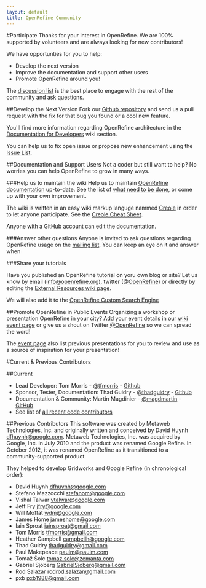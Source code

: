 ```yaml
---
layout: default
title: OpenRefine Community
---
```

#Participate
Thanks for your interest in OpenRefine. We are 100% supported by volunteers and are always looking for new contributors! 

We have opportunties for you to help:
* Develop the next version
* Improve the documentation and support other users
* Promote OpenRefine around you!

The [discussion list](https://groups.google.com/forum/?fromgroups#!forum/openrefine) is the best place to engage with the rest of the community and ask questions.

##Develop the Next Version
Fork our [Github repository](https://github.com/OpenRefine/OpenRefine) and send us a pull request with the fix for that bug you found or a cool new feature.

You'll find more information regarding OpenRefine architecture in the [Documentation for Developers](https://github.com/OpenRefine/OpenRefine/wiki/Documentation-For-Developers) wiki section. 

You can help us to fix open issue or propose new enhancement using the [Issue List](https://github.com/OpenRefine/OpenRefine/issues?state=open).
 
##Documentation and Support Users
Not a coder but still want to help? No worries you can help OpenRefine to grow in many ways.

###Help us to maintain the wiki
Help us to maintain [OpenRefine documentation](https://github.com/OpenRefine/OpenRefine/wiki) up-to-date. See the list of [what need to be done](https://github.com/OpenRefine/OpenRefine/issues?labels=Documentation&page=1&state=open), or come up with your own improvement. 

The wiki is written in an easy wiki markup languge nammed [Creole](http://www.wikicreole.org/) in order to let anyone participate. See the [Creole Cheat Sheet](http://www.wikicreole.org/wiki/CheatSheet).

Anyone with a GitHub account can edit the documentation. 

###Answer other questions
Anyone is invited to ask questions regarding OpenRefine usage on the [mailing list](https://groups.google.com/forum/?fromgroups#!forum/openrefine). You can keep an eye on it and answer when

###Share your tutorials

Have you published an OpenRefine tutorial on yoru own blog or site? Let us know by email (info@openrefine.org), twitter ([@OpenRefine](http://twitter.com/OpenRefine)) or directly by editing the [External Resources wiki page](https://github.com/OpenRefine/OpenRefine/wiki/External-Resources).

We will also add it to the [OpenRefine Custom Search Engine](/OpenRefine/documentation)

##Promote OpenRefine in Public Events
Organizing a workshop or presentation OpenRefine in your city? Add your event details in our [wiki event page](https://github.com/OpenRefine/OpenRefine/wiki/Events) or give us a shout on Twitter [@OpenRefine](http://twitter.com/OpenRefine) so we can spread the word!

The [event page](https://github.com/OpenRefine/OpenRefine/wiki/Events) also list previous presentations for you to review and use as a source of inspiration for your presentation!

#Current & Previous Contributors

##Current

* Lead Developer: Tom Morris - [@tfmorris](https://twitter.com/tfmorris) - [Github](https://github.com/tfmorris)
* Sponsor, Tester, Documentation: Thad Guidry - [@thadguidry](http://twitter.com/thadguidry) - [Github](https://github.com/thadguidry)
* Documentation & Community: Martin Magdinier - [@magdmartin](http://twitter.com/magdmartin) - [GitHub](https://github.com/magdmartin)
* See list of [all recent code contributors ](https://github.com/OpenRefine/OpenRefine/graphs/contributors)



##Previous Contributors
This software was created by Metaweb Technologies, Inc. and originally written and conceived by David Huynh <dfhuynh@google.com>. Metaweb Technologies, Inc. was acquired by Google, Inc. in July 2010 and the product was renamed Google Refine. In October 2012, it was renamed OpenRefine as it transitioned to a community-supported product.

They helped to develop Gridworks and Google Refine (in chronological order):

- David Huynh <dfhuynh@google.com>
- Stefano Mazzocchi <stefanom@google.com>
- Vishal Talwar <vtalwar@google.com> 
- Jeff Fry <jfry@google.com>
- Will Moffat <wdm@google.com>
- James Home <jameshome@google.com>
- Iain Sproat <iainsproat@gmail.com>
- Tom Morris <tfmorris@gmail.com>
- Heather Campbell <campbellh@google.com>
- Thad Guidry <thadguidry@gmail.com>
- Paul Makepeace <paulm@paulm.com>
- Tomaž Šolc <tomaz.solc@zemanta.com>
- Gabriel Sjoberg <GabrielSjoberg@gmail.com>
- Rod Salazar <rodrod.salazar@gmail.com>
- pxb <pxb1988@gmail.com>
